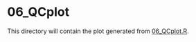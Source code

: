 # 06_QCplot

This directory will contain the plot generated from [06_QCplot.R](../../../scripts/analysis-combined/06_QCplot.R).